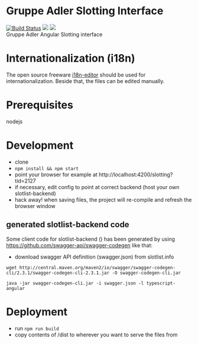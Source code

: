 # Gruppe Adler Slotting Interface
[![Build Status](https://travis-ci.org/gruppe-adler/slotting.gruppe-adler.de.svg?branch=master)](https://travis-ci.org/gruppe-adler/slotting.gruppe-adler.de)
[![](https://img.shields.io/david/gruppe-adler/slotting.gruppe-adler.de.svg)](https://david-dm.org/gruppe-adler/slotting.gruppe-adler.de)
[![](https://img.shields.io/david/dev/gruppe-adler/slotting.gruppe-adler.de.svg)](https://david-dm.org/gruppe-adler/slotting.gruppe-adler.de?type=dev)  
Gruppe Adler Angular Slotting interface

# Internationalization (i18n)
The open source freeware [i18n-editor](https://github.com/jcbvm/i18n-editor) should be used for internationalization.
Beside that, the files can be edited manually.

# Prerequisites

nodejs

# Development

* clone 
* `npm install && npm start`
* point your browser for example at http://localhost:4200/slotting?tid=2127
* if necessary, edit config to point at correct backend (host your own slotlist-backend)
* hack away! when saving files, the project will re-compile and refresh the browser window

## generated slotlist-backend code

Some client code for slotlist-backend () has been generated by using https://github.com/swagger-api/swagger-codegen like that:

* download swagger API definition (swagger.json) from slotlist.info

```
wget http://central.maven.org/maven2/io/swagger/swagger-codegen-cli/2.3.1/swagger-codegen-cli-2.3.1.jar -O swagger-codegen-cli.jar

java -jar swagger-codegen-cli.jar -i swagger.json -l typescript-angular
```

# Deployment

* run `npm run build`
* copy contents of /dist to wherever you want to serve the files from
